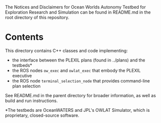 The Notices and Disclaimers for Ocean Worlds Autonomy Testbed for Exploration
Research and Simulation can be found in README.md in the root directory of
this repository.

Contents
========

This directory contains C++ classes and code implementing:

 - the interface between the PLEXIL plans (found in ../plans) and the testbeds*
 - the ROS nodes `ow_exec` and `owlat_exec` that embody the PLEXIL executive
 - the ROS node `terminal_selection_node` that provides command-line plan selection

See README.md in the parent directory for broader information, as well as build
and run instructions.

*The testbeds are OceanWATERS and JPL's OWLAT Simulator, which is
 proprietary, closed-source software.